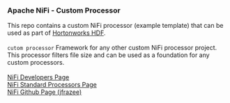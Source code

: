 <h3>Apache NiFi - Custom Processor</h3>
<p>
This repo contains a custom NiFi processor (example template) that can be used as part of <a href="http://hortonworks.com/products/data-center/hdf/" target="_blank">Hortonworks HDF</a>.
<br>
<br><code>cutom processor</code> Framework for any other custom NiFi processor project. This processor filters file size and can be used as a foundation for any custom processors.
<br>
<br><a href="https://nifi.apache.org/developer-guide.html">NiFi Developers Page</a>
<br><a href="https://github.com/apache/nifi/tree/master/nifi-nar-bundles/nifi-standard-bundle/nifi-standard-processors/src/main/java/org/apache/nifi/processors/standard">NiFi Standard Processors Page</a>
<br><a href="https://github.com/jfrazee/awesome-nifi">NiFi Github Page (jfrazee)</a>
</p>

